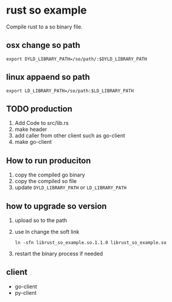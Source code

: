 # rust so example

Compile rust to a so binary file.

## osx change so path

```shell
export DYLD_LIBRARY_PATH=/so/path/:$DYLD_LIBRARY_PATH
```

## linux appaend so path

```shell
export LD_LIBRARY_PATH=/so/path:$LD_LIBRARY_PATH
```

## TODO production

1. Add Code to src/lib.rs
2. make header
3. add caller from other client such as go-client
4. make go-client

## How to run produciton

1. copy the compiled go binary
2. copy the compiled so file
3. update `DYLD_LIBRARY_PATH` or `LD_LIBRARY_PATH`

## how to upgrade so version

1. upload so to the path
2. use ln change the soft link

    ```shell
    ln -sfn librust_so_example.so.1.1.0 librust_so_example.so
    ```

3. restart the binary process if needed

## client

- go-client
- py-client

